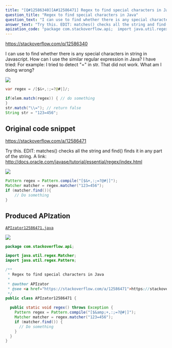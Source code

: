 ```yaml
---
title: "[Q#12586340][A#12586471] Regex to find special characters in Java"
question_title: "Regex to find special characters in Java"
question_text: "I can use to find whether there is any special characters in string in Javascript. How can I use the similar regular expression in Java? I have tried: For example: I tried to detect \"=\" in str. That did not work. What am I doing wrong?"
answer_text: "Try this. EDIT: matches() checks all the string and find() finds it in any part of the string. A link: http://docs.oracle.com/javase/tutorial/essential/regex/index.html"
apization_code: "package com.stackoverflow.api;  import java.util.regex.Matcher; import java.util.regex.Pattern;  /**  * Regex to find special characters in Java  *  * @author APIzator  * @see <a href=\"https://stackoverflow.com/a/12586471\">https://stackoverflow.com/a/12586471</a>  */ public class APIzator12586471 {    public static void regex() throws Exception {     Pattern regex = Pattern.compile(\"[$&amp;+,:;=?@#|]\");     Matcher matcher = regex.matcher(\"123=456\");     if (matcher.find()) {       // Do something     }   } }"
---
```


https://stackoverflow.com/q/12586340

I can use
to find whether there is any special characters in string in Javascript.
How can I use the similar regular expression in Java?
I have tried:
For example:
I tried to detect &quot;=&quot; in str.
That did not work. What am I doing wrong?


<div class="code-logo"><img src="/stackoverflow.png" /></div>

```java
var regex = /[$&+,:;=?@#|]/;

if(elem.match(regex)) { // do something 
}
str.match("\\="); // return false
String str = "123=456";
```


## Original code snippet

https://stackoverflow.com/a/12586471

Try this.
EDIT: matches() checks all the string and find() finds it in any part of the string.
A link: http://docs.oracle.com/javase/tutorial/essential/regex/index.html

<div class="code-logo"><img src="/stackoverflow.png" /></div>

```java
Pattern regex = Pattern.compile("[$&+,:;=?@#|]");
Matcher matcher = regex.matcher("123=456");
if (matcher.find()){
    // Do something
}
```

## Produced APIzation

[`APIzator12586471.java`](https://github.com/pasqualesalza/apization/raw/main/data/search/APIzator12586471.java)

<div class="code-logo"><img src="/apizator.png" /></div>

```java
package com.stackoverflow.api;

import java.util.regex.Matcher;
import java.util.regex.Pattern;

/**
 * Regex to find special characters in Java
 *
 * @author APIzator
 * @see <a href="https://stackoverflow.com/a/12586471">https://stackoverflow.com/a/12586471</a>
 */
public class APIzator12586471 {

  public static void regex() throws Exception {
    Pattern regex = Pattern.compile("[$&amp;+,:;=?@#|]");
    Matcher matcher = regex.matcher("123=456");
    if (matcher.find()) {
      // Do something
    }
  }
}

```